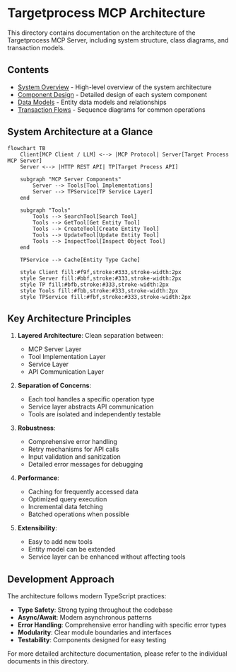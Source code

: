 # Targetprocess MCP Architecture

This directory contains documentation on the architecture of the Targetprocess MCP Server, including system structure, class diagrams, and transaction models.

## Contents

- [System Overview](overview.md) - High-level overview of the system architecture
- [Component Design](components.md) - Detailed design of each system component
- [Data Models](data-models.md) - Entity data models and relationships
- [Transaction Flows](transaction-flows.md) - Sequence diagrams for common operations

## System Architecture at a Glance

```mermaid
flowchart TB
    Client[MCP Client / LLM] <--> |MCP Protocol| Server[Target Process MCP Server]
    Server <--> |HTTP REST API| TP[Target Process API]
    
    subgraph "MCP Server Components"
        Server --> Tools[Tool Implementations]
        Server --> TPService[TP Service Layer]
    end
    
    subgraph "Tools"
        Tools --> SearchTool[Search Tool]
        Tools --> GetTool[Get Entity Tool]
        Tools --> CreateTool[Create Entity Tool]
        Tools --> UpdateTool[Update Entity Tool]
        Tools --> InspectTool[Inspect Object Tool]
    end
    
    TPService --> Cache[Entity Type Cache]
    
    style Client fill:#f9f,stroke:#333,stroke-width:2px
    style Server fill:#bbf,stroke:#333,stroke-width:2px
    style TP fill:#bfb,stroke:#333,stroke-width:2px
    style Tools fill:#fbb,stroke:#333,stroke-width:2px
    style TPService fill:#fbf,stroke:#333,stroke-width:2px
```

## Key Architecture Principles

1. **Layered Architecture**: Clean separation between:
   - MCP Server Layer
   - Tool Implementation Layer
   - Service Layer
   - API Communication Layer

2. **Separation of Concerns**:
   - Each tool handles a specific operation type
   - Service layer abstracts API communication
   - Tools are isolated and independently testable

3. **Robustness**:
   - Comprehensive error handling
   - Retry mechanisms for API calls
   - Input validation and sanitization
   - Detailed error messages for debugging

4. **Performance**:
   - Caching for frequently accessed data
   - Optimized query execution
   - Incremental data fetching
   - Batched operations when possible

5. **Extensibility**:
   - Easy to add new tools
   - Entity model can be extended
   - Service layer can be enhanced without affecting tools

## Development Approach

The architecture follows modern TypeScript practices:

- **Type Safety**: Strong typing throughout the codebase
- **Async/Await**: Modern asynchronous patterns
- **Error Handling**: Comprehensive error handling with specific error types
- **Modularity**: Clear module boundaries and interfaces
- **Testability**: Components designed for easy testing

For more detailed architecture documentation, please refer to the individual documents in this directory.